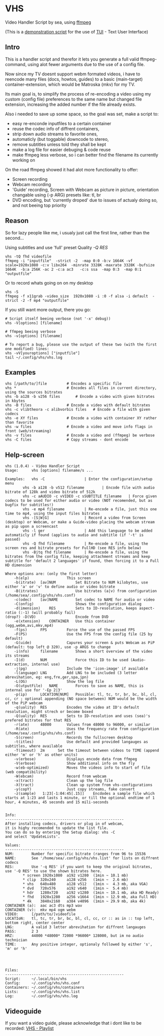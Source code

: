 VHS
===

Video Handler Script by sea, using [ffmpeg](http://ffmpeg.org)

(This is a [demonstration script](http://github.com/sri-arjuna/vhs) for the use of [TUI](http://github.com/sri-arjuna/tui) - Text User Interface)



Intro
-----

This is a handler script and therefor it lets you generate a full valid ffmpeg-command, using alot fewer arguments due to the use of a config file.

Now since my TV doesnt support webm formated videos, i have to reencode many files (docs, howtos, guides) to a basic (main-target) container-extension, which would be Matroska (mkv) for my TV.

Its main goal is, to simplify the process of re-encoding a video using my custom (config file) preferences to the same name but changed file extension, increasing the added number if the file already exists.


Also i needed to save up some space, so the goal was set, make a script to:

* easy re-enconde inputfiles to a certain container
* reuse the codec info of diffrent containers,
* strip down audio streams to favorite ones, 
* automaticly (but toggable) downcode to stereo,
* remove subtitles unless told they shall be kept
* make a log file for easier debuging & code reuse
* make ffmpeg less verbose, so i can better find the filename its currently working on
	
	
	
On the road ffmpeg showed it had alot more functionality to offer:

* Screen recording
* Webcam recording
* 'Guide' recording, Screen with Webcam as picture in picture, orientation changable using (-p ARG) presets like: tl, br
* DVD encoding, but 'currently droped' due to issues of actualy doing so, and not beeing top priority


Reason
------

So for lazy people like me, i usualy just call the first line, rather than the second...

Using subtitles and use 'full' preset Quality *-Q RES*

	vhs -tQ fhd videofile
	ffmpeg -i "inputfile"  -strict -2  -map 0:0 -b:v 1664K -vf scale=1920x1080 -c:v libx264  -minrate 3328K -maxrate 3328K -bufsize 1664K  -b:a 256K -ac 2 -c:a ac3   -c:s ssa  -map 0:3  -map 0:1  "outputfile"


Or to record whats going on on my desktop

	vhs -S
	ffmpeg -f x11grab -video_size  1920x1080 -i :0 -f alsa -i default  -strict -2 -f mp4 "outputfile"



If you still want more output, there you go:

	# Script itself beeing verbose (not '-x' debug))
	vhs -V[options] [filename]
	
	# ffmpeg beeing verbose
	vhs -v[options] [filename]

	# To report a bug, please use the output of these two (with the first one modified) lines:
	vhs -vV[youroptions] ["inputfile"]
	tail ~/.config/vhs/vhs.log


Examples
-----------

	vhs [/path/to/]file			# Encodes a specific file
	vhs *						# Encodes all files in current directory, using the sources bitrates
	vhs -b a128 -b v256 files		# Encode a video with given bitrates in kbytes
	vhs -B files				# Encode a video with default bitrates
	vhs -c vlibtheora -c alibvorbis files	# Encode a file with given codecs
	vhs -e XY files				# Encode a video with container XY rather than favorite
	vhs -w files				# Encode a video and move info flags in front (web/streaming)
	vhs -v files				# Encode a video and (ffmpeg) be verbose
	vhs -C files				# Copy streams - dont encode


Help-screen
-----------

	vhs (1.0.4) - Video Handler Script
	Usage: 		vhs [options] filename/s ...

	Examples:	vhs -C					| Enter the configuration/setup menu
			vhs -b a128 -b v512 filename		| Encode file with audio bitrate of 128k and video bitrate of 512k
			vhs -c aAUDIO -c vVIDEO -c sSUBTITLE filename	| Force given codecs to be used for either audio or video (NOT recomended, but as bugfix for subtitles!)
			vhs -e mp4 filename			| Re-encode a file, just this one time to mp4, using the input files bitrates
			vhs -[S|W|G]				| Record a video from Screen (desktop) or Webcam, or make a Guide-video placing the webcam stream as pip upon a screencast
			vhs -l ger					| Add this language to be added automaticly if found (applies to audio and subtitle (if '-t' is passed)
			vhs -Q fhd filename			| Re-encode a file, using the screen res and bitrate presets for FullHD (see RES info below)
			vhs -Bjtq fhd filename		| Re-encode a file, using the bitrates from the config file, keeping attachment streams and keep subtitle for 'default 2 languages' if found, then forcing it to a Full HD dimension

	Where options are: (only the first letter)
		-h(elp) 				This screen
		-b(itrate)	[av]NUM			Set Bitrate to NUM kilobytes, use either 'a' or 'v' to define audio or video bitrate
		-B(itrates)					Use bitrates (a|v) from configuration (/home/sea/.config/vhs/vhs.conf)
		-c(odec)	[av]NAME		Set codec to NAME for audio or video
		-C(onfig)					Shows the configuration dialog
		-d(imension)	RES			Sets to ID-resolution, keeps aspect-ratio (:-1) (will probably fail)
	(drop?)	-D(VD)					Encode from DVD
		-e(xtension)	CONTAINER	Use this container (ogg,webm,avi,mkv,mp4)
		-f(ps)		FPS			Force the use of the passed FPS
		-F(PS)					Use the FPS from the config file (25 by default)
		-G(uide)				Capures your screen & puts Webcam as PiP (default: top left @ 320), use -p ARGS to change
		-i(nfo)		filename		Shows a short overview of the video its streams
		-I(d)		NUM				Force this ID to be used (Audio-extraction, internal use)
		-j(pg)					Include the 'icon-image' if available
		-l(anguage)	LNG			Add LNG to be included (3 letter abrevihation, eg: eng,fre,ger,spa,jpn)
		-L(OG)					Show the log file
		-O(utputFile)	NAME		Forces to save as NAME, this is internal use for '-Ep 2|3'
		-p(ip)		LOCATION[NUM]	Possible: tl, tc, tr, br, bc, bl, cl, cc, cr ; optional appending (NO space between) NUM would be the width of the PiP webcam
		-q(uality)	RES			Encodes the video at ID's default resolution, might strech or become boxed
		-Q(uality)	RES			Sets to ID-resolution and uses (sea)'s prefered bitrates for that RES
		-r(ate)		48000		Values from 48000 to 96000, or similar
		-R(ate)					Uses the frequency rate from configuration (/home/sea/.config/vhs/vhs.conf)
		-S(creen)				Records the fullscreen desktop
		-t(itles)				Use default and provided langauges as subtitles, where available
		-T(imeout)	2m		Set the timeout between videos to TIME (append either 'm' or 'h' as other units)
		-v(erbose)				Displays encode data from ffmpeg
		-V(erbose)				Show additional info on the fly
		-w(eb-optimized)		Moves the videos info to start of file (web compatibility)
		-W(ebcam)				Record from webcam
		-x(tract)				Clean up the log file
		-X(tract)				Clean up system from vhs-configurations
		-y(copY)				Just copy streams, fake convert
		-z(sample)	 1:23[-1:04:45[.15]]	Encdodes a sample file which starts at 1:23 and lasts 1 minute, or till the optional endtime of 1 hour, 4 minutes, 45 seconds and 15 mili-seconds


	Info:
	------------------------------------------------------
	After installing codecs, drivers or plug in of webcam,
	it is highy recomended to update the list file.
	You can do so by entering the Setup dialog: vhs -C
	and select 'UpdateLists'.

	Values:
	------------------------------------------------------
	NUM:		Number for specific bitrate (ranges from 96 to 15536
	NAME:		See '/home/sea/.config/vhs/vhs.list' for lists on diffrent codecs
	RES:		Use '-q RES' if you want to keep the original bitrates, use '-Q RES' to use the shown bitrates here.
			* screen 1920x1080 	a192 v1280	(1min ~ 10.1 mb)
			* clip	320x240 	a128 v256	(1min ~  2.6 mb)
			* vhs	640x480 	a128 v512	(1min ~  4.3 mb, aka VGA)
			* dvd	720x576 	a192 v640	(1min ~  5.4 mb)
			* hdr	1280x720	a192 v1280	(1min ~ 10.1 mb, aka HD Ready)
			* fhd 	1920x1280	a256 v1664	(1min ~ 12.9 mb, aka Full HD)
			* 4k 	3840x2160	a384 v4096	(1min ~ 29.9 mb, aka 4k)
	CONTAINER (a):	aac ac3 dts mp3 wav
	CONTAINER (v):  mkv mp4 ogm webm
	VIDEO:		[/path/to/]videofile
	LOCATIoN:	tl, tc, tr, br, bc, bl, cl, cc, cr :: as in :: top left, bottom right, center center
	LNG:		A valid 3 letter abrevihation for diffrent langauges
	PASS:		2 3
	HRZ:		44000 *48000* 72000 *96000* 128000, but im no audio technician
	TIME:		Any positive integer, optionaly followed by either 's', 'm' or 'h'




	Files:		
	------------------------------------------------------
	Script:		~/.local/bin/vhs
	Config:		~/.config/vhs/vhs.conf
	Containers:	~/.config/vhs/containers
	Lists:		~/.config/vhs/vhs.list
	Log:		~/.config/vhs/vhs.log


Videoguide
----------

If you want a video guide, please acknowledge that i dont like to be recorded: [VHS - Playlist](https://www.youtube.com/playlist?list=PLLFcWWccyIef2wUuT-KUMzRdlvNj525mG)

